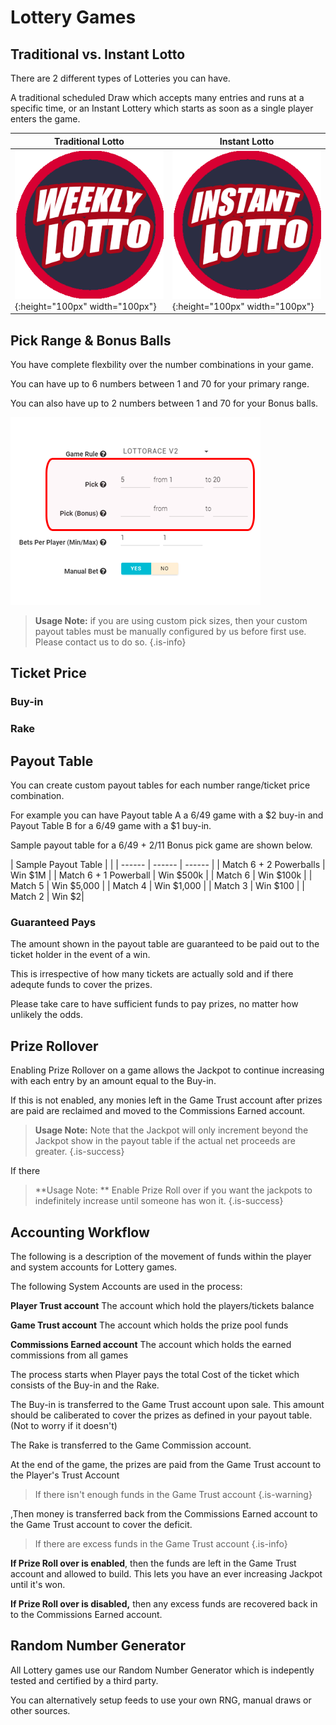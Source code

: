 <!-- TITLE: Lottery -->
<!-- SUBTITLE: A quick summary of Lottery -->

# Lottery Games




## Traditional vs. Instant Lotto

There are 2 different types of Lotteries you can have.

A traditional scheduled Draw which accepts many entries and runs at a specific time,  or an Instant Lottery which starts as soon as a single player enters the game.


| Traditional Lotto  |   Instant Lotto | 
| ------ | ------ | 
| ![Weekly Lotto](/uploads/weekly-lotto.png "Weekly Lotto"){:height="100px" width="100px"} | ![Instant Lotto](/uploads/instant-lotto.png "Instant Lotto"){:height="100px" width="100px"} |



## Pick Range & Bonus Balls

You have complete flexbility over the number combinations in your game.

You can have up to 6 numbers between 1 and 70 for your primary range.

You can also have up to 2 numbers between 1 and 70 for your Bonus balls.


![Pick Size](/uploads/pick-size.png "Pick Size")


> **Usage Note:** if you are using custom pick sizes, then your custom payout tables must be manually configured by us before first use. Please contact us to do so.
> {.is-info}

## Ticket Price

### Buy-in
### Rake

## Payout Table

You can create custom payout tables for each number range/ticket price combination.

For example you can have Payout table A a 6/49 game with a $2 buy-in and Payout Table B for a 6/49 game with a $1 buy-in.

Sample payout table for a 6/49 + 2/11 Bonus pick game are shown below.

| Sample Payout Table | | 
| ------ | ------ | ------ | 
| Match 6 + 2 Powerballs | Win $1M |
| Match 6 + 1 Powerball | Win $500k |
| Match 6 | Win $100k |
| Match 5 | Win $5,000 |
| Match 4 | Win $1,000 |
| Match 3 | Win $100 |
| Match 2 | Win $2|


### Guaranteed Pays

The amount shown in the payout table are guaranteed to be paid out to the ticket holder in the event of a win. 

This is irrespective of how many tickets are actually sold and if there adequte funds to cover the prizes.

Please take care to have sufficient funds to pay prizes, no matter how unlikely the odds.


## Prize Rollover

Enabling Prize Rollover on a game allows the Jackpot  to continue increasing with each entry by an amount equal to the Buy-in.

If this is not enabled, any monies left in the Game Trust account after prizes are paid are reclaimed and moved to the Commissions Earned account.


> **Usage Note:** Note that the Jackpot will only increment beyond the Jackpot show in the payout table if the actual net proceeds are greater.
{.is-success}

If there 

> **Usage Note: ** Enable Prize Roll over if you want the jackpots to indefinitely increase until someone has won it.
{.is-success}


## Accounting Workflow

The following is a description of the movement of funds within the player and system accounts for Lottery games.

The following System Accounts are used in the process:

**Player Trust account**
The account which hold the players/tickets balance

**Game Trust account**
The account which holds the prize pool funds

**Commissions Earned account**
The account which holds the earned commissions from all games



The process starts when Player pays the total Cost of the ticket which consists of the Buy-in and the Rake.

The Buy-in  is transferred to the Game Trust account upon sale. This amount should be caliberated to cover the prizes as defined in your payout table. (Not to worry if it doesn't)

The Rake is transferred to the Game Commission account.

At the end of the game, the prizes are paid from the Game Trust account to the Player's Trust Account

>  If there isn't enough funds in the Game Trust account 
{.is-warning}

,Then money is transferred back from the Commissions Earned account to the Game Trust account to cover the deficit.

> If there are excess funds in the Game Trust account
{.is-info}

**If Prize Roll over is enabled**, then the funds are left in the Game Trust account and allowed to build.
This lets you have an ever increasing Jackpot until it's won.

**If Prize Roll over is disabled,** then any excess funds are recovered back in to the Commissions Earned account.


## Random Number Generator

All Lottery games use our Random Number Generator which is indepently tested and certified by a third party.

You can alternatively setup feeds to use your own RNG, manual draws or other sources.








